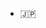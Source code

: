 - 🇯🇵

<!---
juuked/juuked is a ✨ special ✨ repository because its `README.md` (this file) appears on your GitHub profile.
You can click the Preview link to take a look at your changes.
--->
